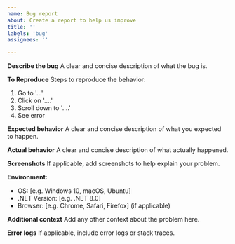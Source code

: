 ```yaml
---
name: Bug report
about: Create a report to help us improve
title: ''
labels: 'bug'
assignees: ''

---
```


**Describe the bug**
A clear and concise description of what the bug is.

**To Reproduce**
Steps to reproduce the behavior:
1. Go to '...'
2. Click on '....'
3. Scroll down to '....'
4. See error

**Expected behavior**
A clear and concise description of what you expected to happen.

**Actual behavior**
A clear and concise description of what actually happened.

**Screenshots**
If applicable, add screenshots to help explain your problem.

**Environment:**
 - OS: [e.g. Windows 10, macOS, Ubuntu]
 - .NET Version: [e.g. .NET 8.0]
 - Browser: [e.g. Chrome, Safari, Firefox] (if applicable)

**Additional context**
Add any other context about the problem here.

**Error logs**
If applicable, include error logs or stack traces. 